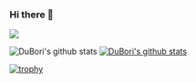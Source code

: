 ### Hi there 👋


<a href="https://www.notion.so/Park-Jeong-Hyeon-0772b4124b154714b40d51e40d163c22" target="_blank">

  <img src="https://img.shields.io/badge/notion?style=flat-square&logo=notion&logoColor=black"/></a>

![DuBori's github stats](https://github-readme-stats.vercel.app/api?username=DuBori&show_icons=true)
[![DuBori's github stats](https://github-readme-stats.vercel.app/api/top-langs/?username=DuBori&show_icons=true&hide_border=true&title_color=004386&icon_color=004386&layout=compact)](https://github.com/DuBori)

[![trophy](https://github-profile-trophy.vercel.app/?username=DuBori)](https://github.com/ryo-ma/github-profile-trophy)

<!--
**DuBori/DuBori** is a ✨ _special_ ✨ repository because its `README.md` (this file) appears on your GitHub profile.

Here are some ideas to get you started:

- 🔭 I’m currently working on ...
- 🌱 I’m currently learning ...
- 👯 I’m looking to collaborate on ...
- 🤔 I’m looking for help with ...
- 💬 Ask me about ...
- 📫 How to reach me: ...
- 😄 Pronouns: ...
- ⚡ Fun fact: ...
-->
